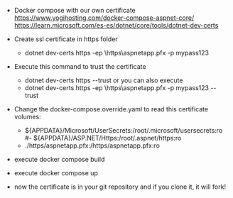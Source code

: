 
- Docker compose with our own certificate
https://www.yogihosting.com/docker-compose-aspnet-core/
https://learn.microsoft.com/es-es/dotnet/core/tools/dotnet-dev-certs

- Create ssl certificate in https folder
	- dotnet dev-certs https -ep \\https\\aspnetapp.pfx -p mypass123
- Execute this command to trust the certificate
	- dotnet dev-certs https --trust or you can also execute
	- dotnet dev-certs https -ep \\https\\aspnetapp.pfx -p mypass123 --trust
 
 - Change the docker-compose.override.yaml to read this certificate
  volumes:
      - ${APPDATA}/Microsoft/UserSecrets:/root/.microsoft/usersecrets:ro
      #- ${APPDATA}/ASP.NET/Https:/root/.aspnet/https:ro
      - ./https/aspnetapp.pfx:/https/aspnetapp.pfx:ro
      
 - execute docker compose build
 - execute docker compose up
 - now the certificate is in your git repository and if you clone it, it will fork!

 